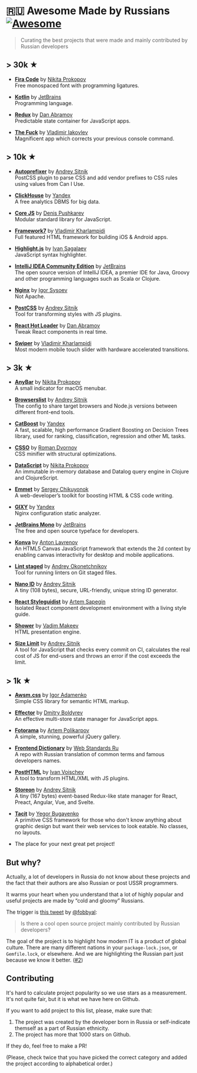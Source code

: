 # 🇷🇺 Awesome Made by Russians [![Awesome](https://awesome.re/badge.svg)](https://awesome.re)

> Curating the best projects that were made and mainly contributed by Russian developers

## > 30k ★

- **[Fira Code](https://github.com/tonsky/FiraCode)** by [Nikita Prokopov](https://github.com/tonsky)  
  Free monospaced font with programming ligatures.
  
- **[Kotlin](https://github.com/JetBrains/kotlin)** by [JetBrains](https://github.com/JetBrains)  
  Programming language.

- **[Redux](https://github.com/reduxjs/redux)** by [Dan Abramov](https://github.com/gaearon)  
  Predictable state container for JavaScript apps.

- **[The Fuck](https://github.com/nvbn/thefuck)** by [Vladimir Iakovlev](https://github.com/nvbn)  
  Magnificent app which corrects your previous console command.

## > 10k ★

- **[Autoprefixer](https://github.com/postcss/autoprefixer)** by [Andrey Sitnik](https://github.com/ai)  
  PostCSS plugin to parse CSS and add vendor prefixes to CSS rules using values from Can I Use.
  
- **[ClickHouse](https://github.com/ClickHouse/ClickHouse)** by [Yandex](https://github.com/yandex)  
  A free analytics DBMS for big data.
  
- **[Core JS](https://github.com/zloirock/core-js)** by [Denis Pushkarev](https://github.com/zloirock/core-js)  
  Modular standard library for JavaScript.
  
- **[Framework7](https://github.com/framework7io/framework7)** by [Vladimir Kharlampidi](https://github.com/nolimits4web)  
  Full featured HTML framework for building iOS & Android apps.
  
- **[Highlight.js](https://github.com/highlightjs/highlight.js)** by [Ivan Sagalaev](https://github.com/isagalaev)  
  JavaScript syntax highlighter.
  
- **[IntelliJ IDEA Community Edition](https://github.com/JetBrains/intellij-community)** by [JetBrains](https://github.com/JetBrains)  
  The open source version of IntelliJ IDEA, a premier IDE for Java, Groovy and other programming languages such as Scala or Clojure.
  
- **[Nginx](https://github.com/nginx/nginx)** by [Igor Sysoev](https://github.com/igorsysoev)  
  Not Apache.
  
- **[PostCSS](https://github.com/postcss/postcss)** by [Andrey Sitnik](https://github.com/ai)  
  Tool for transforming styles with JS plugins.
  
- **[React Hot Loader](https://github.com/gaearon/react-hot-loader)** by [Dan Abramov](https://github.com/gaearon)  
  Tweak React components in real time.
  
- **[Swiper](https://github.com/nolimits4web/swiper)** by [Vladimir Kharlampidi](https://github.com/nolimits4web)  
  Most modern mobile touch slider with hardware accelerated transitions.

## > 3k ★

- **[AnyBar](https://github.com/tonsky/AnyBar)** by [Nikita Prokopov](https://github.com/tonsky)  
  A small indicator for macOS menubar.

- **[Browserslist](https://github.com/browserslist/browserslist)** by [Andrey Sitnik](https://github.com/ai)  
  The config to share target browsers and Node.js versions between different front-end tools.

- **[CatBoost](https://github.com/catboost/catboost)** by [Yandex](https://github.com/yandex)  
  A fast, scalable, high performance Gradient Boosting on Decision Trees library, used for ranking, classification, regression and other ML tasks.

- **[CSSO](https://github.com/css/csso)** by [Roman Dvornov](https://github.com/lahmatiy)  
  CSS minifier with structural optimizations.
  
- **[DataScript](https://github.com/tonsky/datascript)** by [Nikita Prokopov](https://github.com/tonsky)  
  An immutable in-memory database and Datalog query engine in Clojure and ClojureScript.

- **[Emmet](https://github.com/emmetio/emmet)** by [Sergey Chikuyonok](https://github.com/sergeche)  
  A web-developer’s toolkit for boosting HTML & CSS code writing.

- **[GIXY](https://github.com/yandex/gixy)** by [Yandex](https://github.com/yandex)  
  Nginx configuration static analyzer.

- **[JetBrains Mono](https://github.com/JetBrains/JetBrainsMono)** by [JetBrains](https://github.com/JetBrains)  
  The free and open source typeface for developers.

- **[Konva](https://github.com/konvajs/konva)** by [Anton Lavrenov](https://github.com/lavrton)  
  An HTML5 Canvas JavaScript framework that extends the 2d context by enabling canvas interactivity for desktop and mobile applications.

- **[Lint staged](https://github.com/okonet/lint-staged)** by [Andrey Okonetchnikov](https://github.com/okonet)  
  Tool for running linters on Git staged files.
  
- **[Nano ID](https://github.com/ai/nanoid)** by [Andrey Sitnik](https://github.com/ai)  
  A tiny (108 bytes), secure, URL-friendly, unique string ID generator.

- **[React Styleguidist](https://github.com/styleguidist/react-styleguidist)** by [Artem Sapegin](https://github.com/sapegin)  
  Isolated React component development environment with a living style guide.

- **[Shower](https://github.com/shower/shower)** by [Vadim Makeev](https://github.com/pepelsbey)  
  HTML presentation engine.

- **[Size Limit](https://github.com/ai/size-limit)** by [Andrey Sitnik](https://github.com/ai)  
  A tool for JavaScript that checks every commit on CI, calculates the real cost of JS for end-users and throws an error if the cost exceeds the limit.

## > 1k ★

- **[Awsm.css](https://github.com/igoradamenko/awsm.css)** by [Igor Adamenko](https://github.com/igoradamenko)  
  Simple CSS library for semantic HTML markup.

- **[Effector](https://github.com/zerobias/effector)** by [Dmitry Boldyrev](https://github.com/zerobias/effector)  
  An effective multi-store state manager for JavaScript apps.
  
- **[Fotorama](https://github.com/artpolikarpov/fotorama)** by [Artem Polikarpov](https://github.com/artpolikarpov)  
  A simple, stunning, powerful jQuery gallery.
  
- **[Frontend Dictionary](https://github.com/web-standards-ru/dictionary)** by [Web Standards Ru](https://github.com/web-standards-ru)  
  A repo with Russian translation of common terms and famous developers names.
  
- **[PostHTML](https://github.com/posthtml/posthtml)** by [Ivan Voischev](https://github.com/voischev)  
  A tool to transform HTML/XML with JS plugins.
  
- **[Storeon](https://github.com/storeon/storeon)** by [Andrey Sitnik](https://github.com/ai)  
  A tiny (167 bytes) event-based Redux-like state manager for React, Preact, Angular, Vue, and Svelte.
  
- **[Tacit](https://github.com/yegor256/tacit)** by [Yegor Bugayenko](https://github.com/yegor256)  
  A primitive CSS framework for those who don't know anything about graphic design but want their web services to look eatable. No classes, no layouts.

- The place for your next great pet project!
  
## But why?

Actually, a lot of developers in Russia do not know about these projects and the fact that their authors are also Russian or post USSR programmers.

It warms your heart when you understand that a lot of highly popular and useful projects are made by “cold and gloomy” Russians.

The trigger is [this tweet](https://twitter.com/fobbyal/status/1290311704803340288) by [@fobbyal](https://github.com/fobbyal):

> Is there a cool open source project mainly contributed by Russian developers?

The goal of the project is to highlight how modern IT is a product of global culture. There are many different nations in your `package-lock.json`, or `Gemfile.lock`, or elsewhere. And we are highlighting the Russian part just because we know it better. ([#2](https://github.com/igoradamenko/awesome-made-in-russia/issues/2))

## Contributing 

It's hard to calculate project popularity so we use stars as a measurement. It's not quite fair, but it is what we have here on Github.

If you want to add project to this list, please, make sure that:

1. The project was created by the developer born in Russia or self-indicate themself as a part of Russian ethnicity.
2. The project has more that 1000 stars on Github.

If they do, feel free to make a PR!

(Please, check twice that you have picked the correct category and added the project according to alphabetical order.)
